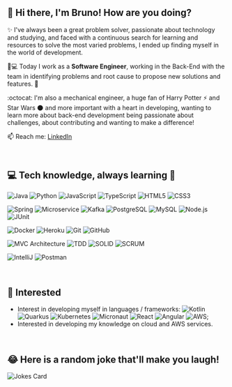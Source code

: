 ## 👾 Hi there, I'm Bruno! How are you doing?



✨ I've always been a great problem solver, passionate about technology and studying, and faced with a continuous search for learning and resources to solve the most varied problems, I ended up finding myself in the world of development. 

🧑💻 Today I work as a **Software Engineer**, working in the Back-End with the team in identifying problems and root cause to propose new solutions and features. :blue_heart:

:octocat:	 I'm also a mechanical engineer, a huge fan of Harry Potter ⚡️ and Star Wars 🌑 and more important with a heart in developing, wanting to learn more about back-end development being passionate about challenges, about contributing and wanting to make a difference!

📫 Reach me: [LinkedIn](https://www.linkedin.com/in/brunoliveiradev/)

<br>


## **💻 Tech knowledge, always learning** 🧠

![Java](https://img.shields.io/badge/-Java-000?&logo=Java&logoColor=007396)
![Python](https://img.shields.io/badge/-Python-000?&logo=Python)
![JavaScript](https://img.shields.io/badge/-JavaScript-000?&logo=JavaScript)
![TypeScript](https://img.shields.io/badge/-TypeScript-000?&logo=TypeScript)
![HTML5](https://img.shields.io/badge/-HTML-000?logo=HTML5)
![CSS3](https://img.shields.io/badge/-CSS-000?logo=CSS3&logoColor=blue)


![Spring](https://img.shields.io/badge/-Spring-000?&logo=Spring)
![Microservice](https://img.shields.io/badge/-Microservices-000?&logo=google-cloud&logoColor=white)
![Kafka](https://img.shields.io/badge/-Kafka-000?&logo=apache-kafka)
![PostgreSQL](https://img.shields.io/badge/-PostgreSQL-000?logo=postgresql)
![MySQL](https://img.shields.io/badge/-MySQL-000?logo=MySQL)
![Node.js](https://img.shields.io/badge/-Node.js-000?&logo=node.js)
![JUnit](https://img.shields.io/badge/JUnit-000?logo=cachet&logoColor=%20-%2325A162.svg)

![Docker](https://img.shields.io/badge/-Docker-000?&logo=Docker)
![Heroku](https://img.shields.io/badge/-Heroku-000?logo=heroku&logoColor=purple)
![Git](https://img.shields.io/badge/-GIT-000?&logo=Git)
![GitHub](https://img.shields.io/badge/-GITHUB-000?&logo=Github)


![MVC Architecture](https://img.shields.io/badge/-MVC-000?&logo=MVC)
![TDD](https://img.shields.io/badge/-TDD-000?&logo=TDD)
![SOLID](https://img.shields.io/badge/-SOLID-000?&logo=SOLID)
![SCRUM](https://img.shields.io/badge/-SCRUM-000?&logo=SCRUM)
 
![IntelliJ](https://img.shields.io/badge/-IntelliJ-000?&logo=intellijidea&logoColor=darkwhite)
![Postman](https://img.shields.io/badge/-Postman-000?&logo=Postman)



<br>

## 🚀 Interested

* Interest in developing myself in languages / frameworks: 
![Kotlin](https://img.shields.io/badge/-Kotlin-000?&logo=Kotlin)
![Quarkus](https://img.shields.io/badge/-Quarkus-000?&logo=Quarkus)
![Kubernetes](https://img.shields.io/badge/-Kubernetes-000?&logo=Kubernetes)
![Micronaut](https://img.shields.io/badge/-Micronaut-000?&logo=Micronaut)
![React](https://img.shields.io/badge/-React-000?&logo=React)
![Angular](https://img.shields.io/badge/-Angular-000?&logo=Angular&logoColor=red)
![AWS](https://img.shields.io/badge/-AWS-000?&logo=Amazon-AWS&logoColor=F90);
* Interested in developing my knowledge on cloud and AWS services.


<br>

## 😂 Here is a random joke that'll make you laugh!
![Jokes Card](https://readme-jokes.vercel.app/api)


<!---
brunoliveiradev/brunoliveiradev is a ✨ special ✨ repository because its `README.md` (this file) appears on your GitHub profile.
You can click the Preview link to take a look at your changes.
--->
